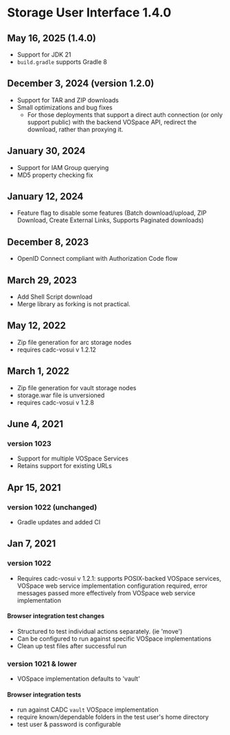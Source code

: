# Storage User Interface 1.4.0

## May 16, 2025 (1.4.0)
* Support for JDK 21
* `build.gradle` supports Gradle 8

## December 3, 2024 (version 1.2.0)
* Support for TAR and ZIP downloads
* Small optimizations and bug fixes
  * For those deployments that support a direct auth connection (or only support public) with the backend VOSpace API, redirect the download, rather than proxying it. 

## January 30, 2024
* Support for IAM Group querying
* MD5 property checking fix

## January 12, 2024
* Feature flag to disable some features (Batch download/upload, ZIP Download, Create External Links, Supports Paginated downloads)

## December 8, 2023
* OpenID Connect compliant with Authorization Code flow

## March 29, 2023
* Add Shell Script download
* Merge library as forking is not practical.

## May 12, 2022
* Zip file generation for arc storage nodes
* requires cadc-vosui v 1.2.12

## March 1, 2022
* Zip file generation for vault storage nodes
* storage.war file is unversioned
* requires cadc-vosui v 1.2.8

## June 4, 2021
### version 1023
* Support for multiple VOSpace Services
* Retains support for existing URLs

## Apr 15, 2021
### version 1022 (unchanged)
* Gradle updates and added CI

## Jan 7, 2021
### version 1022
* Requires cadc-vosui v 1.2.1: supports POSIX-backed VOSpace services, VOSpace web service
implementation configuration required, error messages passed more effectively from 
VOSpace web service implementation

#### Browser integration test changes 
* Structured to test individual actions separately. (ie 'move')
* Can be configured to run against specific VOSpace implementations
* Clean up test files after successful run


### version 1021 & lower
* VOSpace implementation defaults to 'vault'

#### Browser integration tests
* run against CADC `vault` VOSpace implementation
* require known/dependable folders in the test user's home directory
* test user & password is configurable



